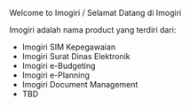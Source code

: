 Welcome to Imogiri / Selamat Datang di Imogiri

Imogiri adalah nama product yang terdiri dari:
- Imogiri SIM Kepegawaian
- Imogiri Surat Dinas Elektronik
- Imogiri e-Budgeting
- Imogiri e-Planning
- Imogiri Document Management
- TBD

